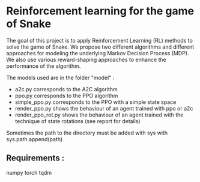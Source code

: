# Reinforcement learning for the game of Snake

The goal of this project is to apply Reinforcement Learning (RL) methods to solve the game of Snake. We propose two different algorithms and different approaches for modeling the underlying Markov Decision Process (MDP). We also use various reward-shaping approaches to enhance the performance of the algorithm.

The models used are in the folder "model" :
 - a2c.py corresponds to the A2C algorithm
 - ppo.py  corresponds to the PPO algorithm
 - simple_ppo.py corresponds to the PPO with a simple state space
 - render_ppo.py shows the behaviour of an agent trained with ppo or a2c 
 - render_ppo_rot.py shows the behaviour of an agent trained with the technique of state rotations (see report for details)

Sometimes the path to the directory must be added with sys with sys.path.append(path)


## Requirements : 
numpy
torch
tqdm
